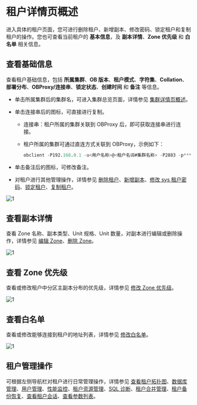 # 租户详情页概述

进入具体的租户页面，您可进行删除租户、新增副本、修改密码、锁定租户和复制租户的操作。您也可查看当前租户的 **基本信息**，及 **副本详情**、**Zone 优先级** 和 **白名单** 相关信息。

## 查看基础信息

查看租户基础信息，包括 **所属集群**、**OB 版本**、**租户模式**、**字符集**、**Collation**、**部署分布**、**OBProxy/连接串**、**锁定状态**、**创建时间** 和 **备注** 等信息。

* 单击所属集群后的集群名，可进入集群总览页面，详情参见 [集群详情页概述](../1.cluster-features-1/3.overview-of-the-cluster-details-page.md)。

* 单击连接串后的图标，可直接进行复制。

  * 连接串：租户所属的集群关联到 OBProxy 后，即可获取连接串进行连接。

  * 租户所属的集群可通过直连方式关联到 OBProxy，示例如下：

    ```sql
    obclient -P192.168.0.1 -u<用户名称>@<租户名词#集群名称> -P2883 -p****** -c -A sys
    ```

* 单击备注后的图标，可修改备注。

* 对租户进行其他管理操作，详情参见 [删除租户](../../5.tenant-functions/2.manage-basic-tenant-operations/6.delete-a-tenant.md)、[新增副本](../../5.tenant-functions/2.manage-basic-tenant-operations/7.add-copy.md)、[修改 sys 租户密码](../../5.tenant-functions/2.manage-basic-tenant-operations/8.change-the-sysy-tenant-password.md)、[锁定租户](../../5.tenant-functions/2.manage-basic-tenant-operations/4.locked-tenants.md)、[复制租户](../../5.tenant-functions/2.manage-basic-tenant-operations/5.replication-tenant.md)。

![1](https://obbusiness-private.oss-cn-shanghai.aliyuncs.com/doc/img/ocp/403-ce/%E7%A7%9F%E6%88%B7%E5%9F%BA%E6%9C%AC%E4%BF%A1%E6%81%AF.png)

## 查看副本详情

查看 Zone 名称、副本类型、Unit 规格、Unit 数量，对副本进行编辑或删除操作，详情参见 [编辑 Zone](../../5.tenant-functions/2.manage-basic-tenant-operations/9.edit-a-zone.md)、[删除 Zone](../../4.cluster-features/2.basic-operations/6.manage-a-zone/4.delete-a-zone.md)。

![1](https://obbusiness-private.oss-cn-shanghai.aliyuncs.com/doc/img/ocp/401/%E5%89%AF%E6%9C%AC%E8%AF%A6%E6%83%851.png)

## 查看 Zone 优先级

查看或修改租户中分区主副本分布的优先级，详情参见 [修改 Zone 优先级](../../5.tenant-functions/2.manage-basic-tenant-operations/11.modify-a-zone-priority.md)。

![1](https://help-static-aliyun-doc.aliyuncs.com/assets/img/zh-CN/5547730261/p265481.png)

## 查看白名单

查看或修改能够连接到租户的地址列表，详情参见 [修改白名单](../../5.tenant-functions/2.manage-basic-tenant-operations/12.modify-whitelist.md)。

![1](https://help-static-aliyun-doc.aliyuncs.com/assets/img/zh-CN/5547730261/p265484.png)

## 租户管理操作

可根据左侧导航栏对租户进行日常管理操作，详情参见 [查看租户拓扑图](../../5.tenant-functions/3.view-the-tenant-topology-1.md)、[数据库管理](../../5.tenant-functions/4.database-management.md)、[用户管理](../../5.tenant-functions/5.user-management-under-a-mysqL-tenant.md)、[性能监控](../../5.tenant-functions/7.performance-monitoring.md)、[租户资源管理](../../5.tenant-functions/8.tenant-resource-management.md)、[SQL 诊断](../../5.tenant-functions/10.sql-diagnostics/2.topsql-diagnostics.md)、[租户合并管理](../../5.tenant-functions/11.merge-management/1.manage-merge-configuration.md)、[租户备份恢复](../../5.tenant-functions/12.backup-and-recover-a-tenant/1.tenant-backup-and-recovery.md)、[查看租户会话](../../5.tenant-functions/13.session-management/1.view-tenant-sessions-1.md)、[查看参数列表](../../5.tenant-functions/14.parameters/1.view-the-parameter-list-3.md)。
